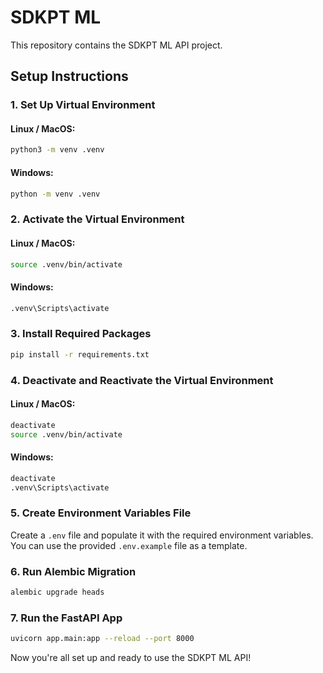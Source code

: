 # SDKPT ML

This repository contains the SDKPT ML API project.

## Setup Instructions

### 1. Set Up Virtual Environment

#### Linux / MacOS:

```bash
python3 -m venv .venv
```

#### Windows:

```bash
python -m venv .venv
```

### 2. Activate the Virtual Environment

#### Linux / MacOS:

```bash
source .venv/bin/activate
```

#### Windows:

```bash
.venv\Scripts\activate
```

### 3. Install Required Packages

```bash
pip install -r requirements.txt
```

### 4. Deactivate and Reactivate the Virtual Environment

#### Linux / MacOS:

```bash
deactivate
source .venv/bin/activate
```

#### Windows:

```bash
deactivate
.venv\Scripts\activate
```

### 5. Create Environment Variables File

Create a `.env` file and populate it with the required environment variables. You can use the provided `.env.example` file as a template.

### 6. Run Alembic Migration

```bash
alembic upgrade heads
```

### 7. Run the FastAPI App

```bash
uvicorn app.main:app --reload --port 8000
```

Now you're all set up and ready to use the SDKPT ML API!
